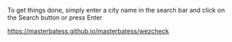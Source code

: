 To get things done, simply enter a city name in the search bar and click on the Search button or press Enter


https://masterbatess.github.io/masterbatess/wezcheck

